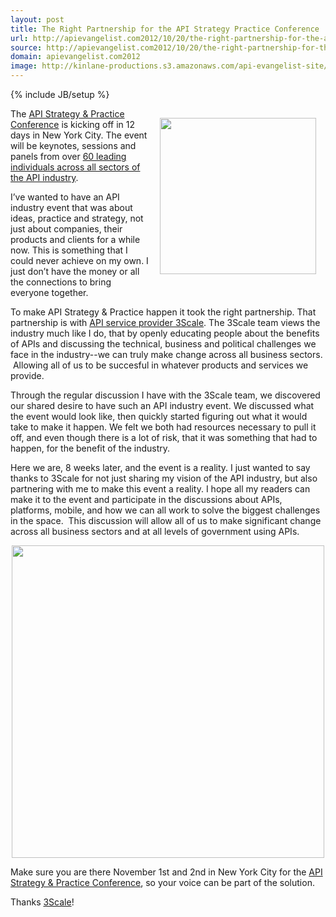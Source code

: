 ```yaml
---
layout: post
title: The Right Partnership for the API Strategy Practice Conference
url: http://apievangelist.com2012/10/20/the-right-partnership-for-the-api-strategy--practice-conference/
source: http://apievangelist.com2012/10/20/the-right-partnership-for-the-api-strategy--practice-conference/
domain: apievangelist.com2012
image: http://kinlane-productions.s3.amazonaws.com/api-evangelist-site/blog/3scale-logo.png
---
```

{% include JB/setup %}
<p><a title="3Scale" href="http://www.3scale.net/"><img style="padding: 15px;" src="https://s3.amazonaws.com/kinlane-productions/api-service-providers/3scale-logo.jpg" alt="" width="250" align="right" /></a></p>
<p>The <a href="http://www.apistrategyconference.com/">API Strategy &amp; Practice Conference</a> is kicking off in 12 days in New York City.  The event will be keynotes, sessions and panels from over <a title="60 leading individuals across all sectors of the API industry" href="http://www.apistrategyconference.com/speakers.php">60 leading individuals across all sectors of the API industry</a>.</p>
<p>I&rsquo;ve wanted to have an API industry event that was about ideas, practice and strategy, not just about companies, their products and clients for a while now.  This is something that I could never achieve on my own.  I just don&rsquo;t have the money or all the connections to bring everyone together.</p>
<p>To make API Strategy &amp; Practice happen it took the right partnership.  That partnership is with <a title="API service provider 3Scale" href="http://www.3scale.net/">API service provider 3Scale</a>.  The 3Scale team views the industry much like I do, that by openly educating people about the benefits of APIs and discussing the technical, business and political challenges we face in the industry--we can truly make change across all business sectors. &nbsp;Allowing all of us to be succesful in whatever products and services we provide.</p>
<p>Through the regular discussion I have with the 3Scale team, we discovered our shared desire to have such an API industry event.  We discussed what the event would look like, then quickly started figuring out what it would take to make it happen.  We felt we both had resources necessary to pull it off, and even though there is a lot of risk, that it was something that had to happen, for the benefit of the industry.</p>
<p>Here we are, 8 weeks later, and the event is a reality.   I just wanted to say thanks to 3Scale for not just sharing my vision of the API industry, but also partnering with me to make this event a reality.  I hope all my readers can make it to the event and participate in the discussions about APIs, platforms, mobile, and how we can all work to solve the biggest challenges in the space. &nbsp;This discussion will allow all of us to make significant change across all business sectors and at all levels of government using APIs.</p>
<p><a href="http://www.apistrategyconference.com/speakers.php"><img style="display: block; margin-left: auto; margin-right: auto;" src="https://s3.amazonaws.com/kinlane-productions/events/api-strategy-practice-conference/api-strategy-home-1.png" alt="" width="500" /></a></p>
<p>Make sure you are there November 1st and 2nd in New York City for the <a href="http://www.apistrategyconference.com/speakers.php">API Strategy &amp; Practice Conference</a>, so your voice can be part of the solution.</p>
<p>Thanks <a href="http://www.3scale.net/">3Scale</a>!</p>
